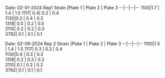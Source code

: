 Date: 02-01-2024
Rep1
Strain |Plate 1 | Plate 2  | Plate 3 
--|--|--|-- 
1100|1.7  | 1.4  |  1.5 
1117| 0.4|  0.2 | 0.4  
1130|0.3  | 0.4  | 0.3  
1318| 0.5  |  0.2 | 0.5  
2110| 0.2  | 0.2  | 0.3  
3792| 0.1  | 0.1  | 0.1  



Date: 02-08-2024
Rep 2
Strain |Plate 1 | Plate 2  | Plate 3 
--|--|--|-- 
1100|1.5  | 1.4  |  1.5 
1117| 0.3 |  0.3 | 0.4  
1130|0.4  | 0.3  | 0.3  
1318| 0.2  |  0.3 | 0.2  
2110| 0.1  | 0.3  | 0.2  
3792| 0.1  | 0.1  | 0.1  
